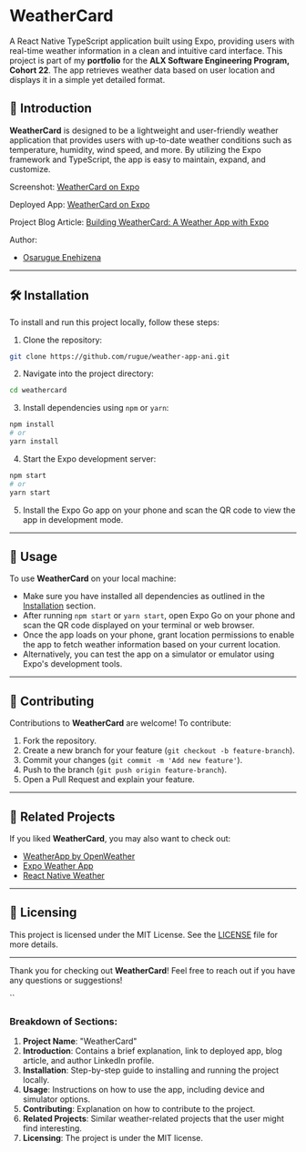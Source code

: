 # WeatherCard

A React Native TypeScript application built using Expo, providing users with real-time weather information in a clean and intuitive card interface. This project is part of my **portfolio** for the **ALX Software Engineering Program, Cohort 22**.
The app retrieves weather data based on user location and displays it in a simple yet detailed format.

## 🌟 Introduction

**WeatherCard** is designed to be a lightweight and user-friendly weather application that provides users with up-to-date weather conditions such as temperature, humidity, wind speed, and more. By utilizing the Expo framework and TypeScript, the app is easy to maintain, expand, and customize.

Screenshot: [WeatherCard on Expo](https://drive.google.com/file/d/1i-V93_lUmnvn6_8Fw0pDbfzNLkvId13j/view?usp=sharing)

Deployed App: [WeatherCard on Expo](https://expo.dev/@your_username/weathercard)

Project Blog Article: [Building WeatherCard: A Weather App with Expo](https://medium.com/@your_username/building-weathercard-a-weather-app-with-expo-typescript-123abc456def)

Author:

- [Osarugue Enehizena](https://www.linkedin.com/in/osarugue-enehizena-826298122/)

---

## 🛠️ Installation

To install and run this project locally, follow these steps:

1. Clone the repository:

```bash
git clone https://github.com/rugue/weather-app-ani.git
```

2. Navigate into the project directory:

```bash
cd weathercard
```

3. Install dependencies using `npm` or `yarn`:

```bash
npm install
# or
yarn install
```

4. Start the Expo development server:

```bash
npm start
# or
yarn start
```

5. Install the Expo Go app on your phone and scan the QR code to view the app in development mode.

---

## 🚀 Usage

To use **WeatherCard** on your local machine:

- Make sure you have installed all dependencies as outlined in the [Installation](#installation) section.
- After running `npm start` or `yarn start`, open Expo Go on your phone and scan the QR code displayed on your terminal or web browser.
- Once the app loads on your phone, grant location permissions to enable the app to fetch weather information based on your current location.
- Alternatively, you can test the app on a simulator or emulator using Expo's development tools.

---

## 🤝 Contributing

Contributions to **WeatherCard** are welcome! To contribute:

1. Fork the repository.
2. Create a new branch for your feature (`git checkout -b feature-branch`).
3. Commit your changes (`git commit -m 'Add new feature'`).
4. Push to the branch (`git push origin feature-branch`).
5. Open a Pull Request and explain your feature.

---

## 🔗 Related Projects

If you liked **WeatherCard**, you may also want to check out:

- [WeatherApp by OpenWeather](https://github.com/open-weather/weather-app)
- [Expo Weather App](https://github.com/expo/weather-app)
- [React Native Weather](https://github.com/react-native-weather)

---

## 📄 Licensing

This project is licensed under the MIT License. See the [LICENSE](LICENSE) file for more details.

---

Thank you for checking out **WeatherCard**! Feel free to reach out if you have any questions or suggestions!

``

### Breakdown of Sections:

1. **Project Name**: "WeatherCard"
2. **Introduction**: Contains a brief explanation, link to deployed app, blog article, and author LinkedIn profile.
3. **Installation**: Step-by-step guide to installing and running the project locally.
4. **Usage**: Instructions on how to use the app, including device and simulator options.
5. **Contributing**: Explanation on how to contribute to the project.
6. **Related Projects**: Similar weather-related projects that the user might find interesting.
7. **Licensing**: The project is under the MIT license.
